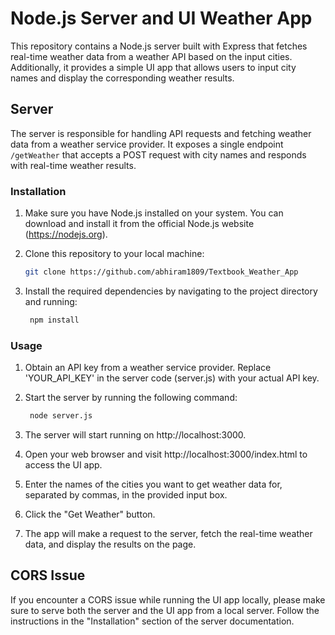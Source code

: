 # Node.js Server and UI Weather App

This repository contains a Node.js server built with Express that fetches real-time weather data from a weather API based on the input cities. Additionally, it provides a simple UI app that allows users to input city names and display the corresponding weather results.

## Server

The server is responsible for handling API requests and fetching weather data from a weather service provider. It exposes a single endpoint `/getWeather` that accepts a POST request with city names and responds with real-time weather results.

### Installation

1. Make sure you have Node.js installed on your system. You can download and install it from the official Node.js website (https://nodejs.org).

2. Clone this repository to your local machine:

   ```bash
   git clone https://github.com/abhiram1809/Textbook_Weather_App

3. Install the required dependencies by navigating to the project directory and running:
 
   ```bash
    npm install
### Usage
1. Obtain an API key from a weather service provider. Replace 'YOUR_API_KEY' in the server code (server.js) with your actual API key.

2. Start the server by running the following command:

   ```bash
    node server.js
4. The server will start running on http://localhost:3000.

5. Open your web browser and visit http://localhost:3000/index.html to access the UI app.

6. Enter the names of the cities you want to get weather data for, separated by commas, in the provided input box.

7. Click the "Get Weather" button.

8. The app will make a request to the server, fetch the real-time weather data, and display the results on the page.

## CORS Issue
If you encounter a CORS issue while running the UI app locally, please make sure to serve both the server and the UI app from a local server. Follow the instructions in the "Installation" section of the server documentation.

